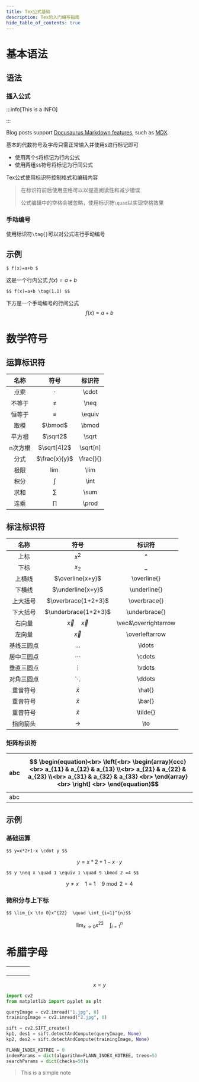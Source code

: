 ```yaml
---
title: Tex公式基础
description: Tex的入门编写指南
hide_table_of_contents: true
---
```


# 基本语法

## 语法

### 插入公式

:::info[This is a INFO]

:::

Blog posts support [Docusaurus Markdown features](https://docusaurus.io/docs/markdown-features), such as [MDX](https://mdxjs.com/).

基本的代数符号及字母只需正常输入并使用``$``进行标记即可

- 使用两个``$``将标记为行内公式
- 使用两组``$$``符号将标记为行间公式

Tex公式使用标识符控制格式和编辑内容


> 在标识符前后使用空格可以以提高阅读性和减少错误
>
> 公式编辑中的空格会被忽略，使用标识符``\quad``以实现空格效果



### 手动编号

使用标识符``\tag{}``可以对公式进行手动编号

## 示例

```
$ f(x)=a+b $
```

这是一个行内公式 $f(x)=a+b$

```
$$ f(x)=a+b \tag(1.1) $$
```

下方是一个手动编号的行间公式
$$
f(x)=a+b \tag{1.1}
$$

# 数学符号

## 运算标识符

|  名称   |     符号      |  标识符   |
| :-----: | :-----------: | :-------: |
|  点乘   |    $\cdot$    |   \cdot   |
| 不等于  |    $\neq$     |   \neq    |
| 恒等于  |   $\equiv$    |  \equiv   |
|  取模   |    $\bmod$    |   \bmod   |
| 平方根  |   $\sqrt2$    |   \sqrt   |
| n次方根 |  $\sqrt[4]2$  | \sqrt[n]  |
|  分式   | $\frac{x}{y}$ | \frac{}{} |
|  极限   |    $\lim$     |   \lim    |
|  积分   |    $\int$     |   \int    |
|  求和   |    $\sum$     |   \sum    |
|  连乘   |    $\prod$    |   \prod   |

## 标注标识符

| 名称 | 符号 | 标识符 |
| :--: | :--: | :--: |
| 上标 | $x^2$ | ^ |
| 下标 | $x_2$ | _ |
| 上横线 | $\overline{x+y}$ | \overline{} |
| 下横线 | $\underline{x+y}$ | \underline{} |
| 上大括号 | $\overbrace{1+2+3}$ | \overbrace{} |
| 下大括号 | $\underbrace{1+2+3}$ | \underbrace{} |
| 右向量 | $\vec{x} \quad \overrightarrow{x}$ | \vec&\overrightarrow |
| 左向量 | $\overleftarrow{x}$ | \overleftarrow |
| 基线三圆点 | $\ldots$ | \ldots |
| 居中三圆点 | $\cdots$ | \cdots |
| 垂直三圆点 | $\vdots$ | \vdots |
| 对角三圆点 | $\ddots$ | \ddots |
| 重音符号 | $\hat{x}$ | \hat{} |
| 重音符号 | $\bar{x}$ | \bar{} |
| 重音符号 | $\tilde{x}$ | \tilde{} |
| 指向箭头 | $\to$ | \to |
### 矩阵标识符
| abc | $$ \begin{equation}<br> \left[<br> \begin{array}{ccc}<br>     a_{11} & a_{12} & a_{13} \\<br>     a_{21} & a_{22} & a_{23} \\<br>     a_{31} & a_{32} & a_{33} <br> \end{array}<br> \right]        <br> \end{equation}$$ |
| --- | --- |
| abc |  |
## 示例

### 基础运算

```
$$ y=x*2+1-x \cdot y $$
```

$$ y=x*2+1-x\cdot y $$

```
$$ y \neq x \quad 1 \equiv 1 \quad 9 \bmod 2 =4 $$
```

$$ y \neq x \quad 1 \equiv 1 \quad 9 \bmod 2 =4 $$

### 微积分与上下标

```
$$ \lim_{x \to 0}x^{22}  \quad \int_{i=1}^{n}$$
```

$$ \lim_{x \to 0}x^{22} \quad \int_{i=1}^{n}$$

# 希腊字母

|      |      |      |      |
| ---- | ---- | ---- | ---- |
|      |      |      |      |
|      |      |      |      |
|      |      |      |      |
|      |      |      |      |

$$
x=y
$$

```python
import cv2
from matplotlib import pyplot as plt

queryImage = cv2.imread("1.jpg", 0)
trainingImage = cv2.imread("2.jpg", 0)

sift = cv2.SIFT_create()
kp1, des1 = sift.detectAndCompute(queryImage, None)
kp2, des2 = sift.detectAndCompute(trainingImage, None)

FLANN_INDEX_KDTREE = 0
indexParams = dict(algorithm=FLANN_INDEX_KDTREE, trees=5)
searchParams = dict(checks=50)s
```

> This is a simple note
